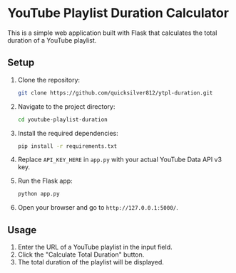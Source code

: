 # YouTube Playlist Duration Calculator

This is a simple web application built with Flask that calculates the total duration of a YouTube playlist.

## Setup

1. Clone the repository:

    ```bash
    git clone https://github.com/quicksilver812/ytpl-duration.git
    ```

2. Navigate to the project directory:

    ```bash
    cd youtube-playlist-duration
    ```

3. Install the required dependencies:

    ```bash
    pip install -r requirements.txt
    ```

4. Replace `API_KEY_HERE` in `app.py` with your actual YouTube Data API v3 key.

5. Run the Flask app:

    ```bash
    python app.py
    ```

6. Open your browser and go to `http://127.0.0.1:5000/`.

## Usage

1. Enter the URL of a YouTube playlist in the input field.
2. Click the "Calculate Total Duration" button.
3. The total duration of the playlist will be displayed.

